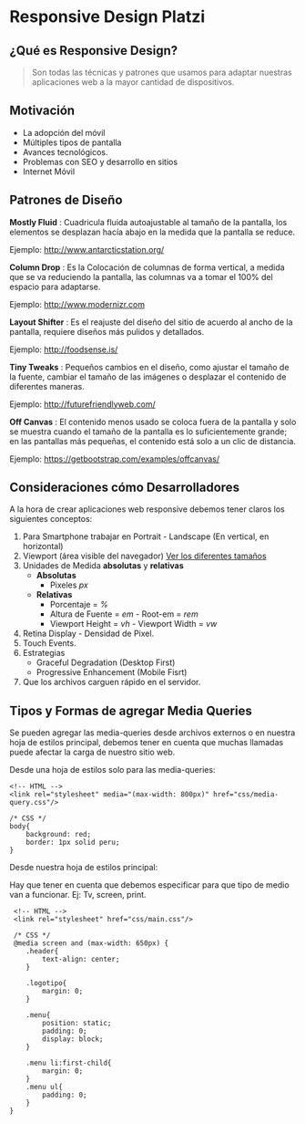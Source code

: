 # Responsive Design Platzi

## ¿Qué es Responsive Design?

> Son todas las técnicas y patrones que usamos para adaptar nuestras aplicaciones web a la mayor cantidad de dispositivos.

## Motivación

* La adopción del móvil
* Múltiples tipos de pantalla
* Avances tecnológicos.
* Problemas con SEO y desarrollo en sitios
* Internet Móvil

## Patrones de Diseño

**Mostly Fluid**
    :  Cuadricula fluida autoajustable al tamaño de la pantalla, los elementos se desplazan hacía abajo en la medida que la pantalla se reduce.

Ejemplo: <http://www.antarcticstation.org/>

**Column Drop**
    : Es la Colocación de columnas de forma vertical, a medida que se va reduciendo la pantalla, las columnas va a tomar el 100% del espacio para adaptarse.

Ejemplo: <http://www.modernizr.com>

**Layout Shifter**
    : Es el reajuste del diseño del sitio de acuerdo al ancho de la pantalla, requiere diseños más pulidos y detallados.

Ejemplo: <http://foodsense.is/>

**Tiny Tweaks**
    : Pequeños cambios en el diseño, como ajustar el tamaño de la fuente, cambiar el tamaño de las imágenes o desplazar el contenido de diferentes maneras.

Ejemplo: <http://futurefriendlyweb.com/>

**Off Canvas**
    :  El contenido menos usado se coloca fuera de la pantalla y solo se muestra cuando el tamaño de la pantalla es lo suficientemente grande; en las pantallas más pequeñas, el contenido está solo a un clic de distancia.

Ejemplo: <https://getbootstrap.com/examples/offcanvas/>

## Consideraciones cómo Desarrolladores

A la hora de crear aplicaciones web responsive debemos tener claros los siguientes conceptos:

1.  Para Smartphone trabajar en Portrait - Landscape (En vertical, en horizontal)
2. Viewport (área visible del navegador) [Ver los diferentes tamaños](http://viewportsize.com/)
3. Unidades de Medida **absolutas** y **relativas**
    - **Absolutas**
       - Pixeles _px_
    - **Relativas**
       - Porcentaje = _%_
       - Altura de Fuente = _em_ - Root-em = _rem_
       - Viewport Height = _vh_ - Viewport Width = _vw_
4. Retina Display - Densidad de Pixel.
5. Touch Events.
6. Estrategias
    - Graceful Degradation (Desktop First)
    - Progressive Enhancement (Mobile Fisrt)
7. Que los archivos carguen rápido en el servidor.

## Tipos y Formas de agregar Media Queries

Se pueden agregar las media-queries desde archivos externos o en nuestra hoja de estilos principal, debemos tener en cuenta que muchas llamadas puede afectar la carga de nuestro sitio web.

Desde una hoja de estilos solo para las media-queries:

    <!-- HTML -->
    <link rel="stylesheet" media="(max-width: 800px)" href="css/media-query.css"/>

    /* CSS */
    body{
        background: red;
        border: 1px solid peru;
    }

Desde nuestra hoja de estilos principal:

Hay que tener en cuenta que debemos especificar para que tipo de medio van a funcionar. Ej: Tv, screen, print.

     <!-- HTML -->
     <link rel="stylesheet" href="css/main.css"/>

     /* CSS */
     @media screen and (max-width: 650px) {
        .header{
            text-align: center;
        }

        .logotipo{
            margin: 0;
        }

        .menu{
            position: static;
            padding: 0;
            display: block;
        }

        .menu li:first-child{
            margin: 0;
        }
        .menu ul{
            padding: 0;
        }
    }
     

